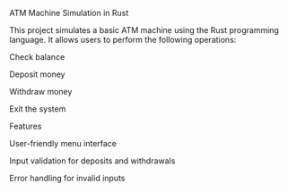 ATM Machine Simulation in Rust

This project simulates a basic ATM machine using the Rust programming language. It allows users to perform the following operations:

Check balance

Deposit money

Withdraw money

Exit the system

Features

User-friendly menu interface

Input validation for deposits and withdrawals

Error handling for invalid inputs
